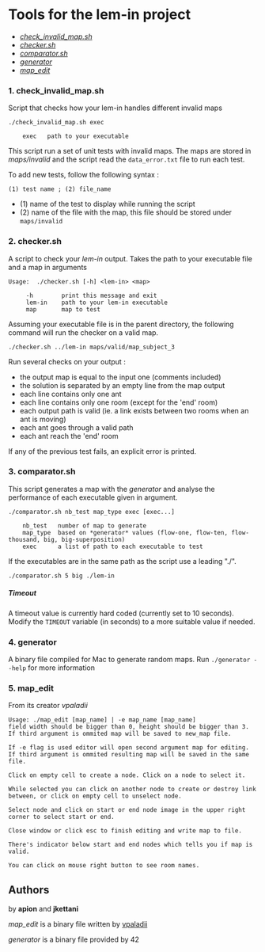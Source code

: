# Tools for the lem-in project

* [*check_invalid_map.sh*](#1-check_invalid_mapsh)
* [*checker.sh*](#2-checkersh)
* [*comparator.sh*](#3-comparatorsh)
* [*generator*](#4-generator)
* [*map_edit*](#5-map_edit)

### 1. check_invalid_map.sh
Script that checks how your lem-in handles different invalid maps
```
./check_invalid_map.sh exec

	exec   path to your executable
```

This script run a set of unit tests with invalid maps.
The maps are stored in _maps/invalid_ and the script read the `data_error.txt`
file to run each test.  

To add new tests, follow the following syntax :
```
(1) test name ; (2) file_name
```
* (1) name of the test to display while running the script
* (2) name of the file with the map, this file should be stored under `maps/invalid`


### 2. checker.sh
A script to check your *lem-in* output.
Takes  the path to your executable file and a map in arguments
```
Usage:  ./checker.sh [-h] <lem-in> <map>

     -h        print this message and exit
     lem-in    path to your lem-in executable
     map       map to test
```

Assuming your executable file is in the parent directory, the following command
will run the checker on a valid map.
```
./checker.sh ../lem-in maps/valid/map_subject_3
```

Run several checks on your output :

* the output map is equal to the input one (comments included)
* the solution is separated by an empty line from the map output
* each line contains only one ant
* each line contains only one room (except for the 'end' room)
* each output path is valid (ie. a link exists between two rooms when an ant is moving)
* each ant goes through a valid path
* each ant reach the 'end' room

If any of the previous test fails, an explicit error is printed.


### 3. comparator.sh
This script generates a map with the *generator* and analyse the performance of each executable given in argument.

```
./comparator.sh nb_test map_type exec [exec...]

	nb_test   number of map to generate
	map_type  based on *generator* values (flow-one, flow-ten, flow-thousand, big, big-superposition)
	exec      a list of path to each executable to test
```

If the executables are in the same path as the script use a leading "./".

`./comparator.sh 5 big ./lem-in`

##### Timeout
A timeout value is currently hard coded (currently set to 10 seconds). Modify the `TIMEOUT` variable (in seconds) to a more suitable value if needed.


### 4. generator
A binary file compiled for Mac to generate random maps.
Run `./generator --help` for more information

### 5. map_edit

From its creator *vpaladii*

```
Usage: ./map_edit [map_name] | -e map_name [map_name]
field width should be bigger than 0, height should be bigger than 3. If third argument is ommited map will be saved to new_map file.

If -e flag is used editor will open second argument map for editing. If third argument is ommited resulting map will be saved in the same file.

Click on empty cell to create a node. Click on a node to select it.

While selected you can click on another node to create or destroy link between, or click on empty cell to unselect node.

Select node and click on start or end node image in the upper right corner to select start or end.

Close window or click esc to finish editing and write map to file.

There's indicator below start and end nodes which tells you if map is valid.

You can click on mouse right button to see room names.
```


## Authors

by **apion** and **jkettani**

*map\_edit* is a binary file written by [vpaladii](https://github.com/samaelxxi)

*generator* is a binary file provided by 42
